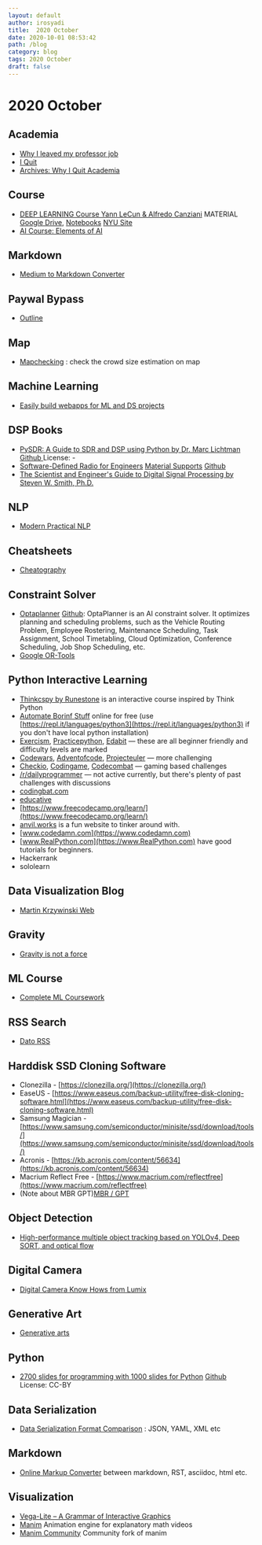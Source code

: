```yaml
---
layout: default
author: irosyadi
title:  2020 October
date: 2020-10-01 08:53:42
path: /blog
category: blog
tags: 2020 October
draft: false
---
```


# 2020 October

## Academia
- [Why I leaved my professor job](https://reyammer.io/blog/2020/10/03/the-good-the-bad-and-the-bye-bye-why-i-left-my-tenured-academic-job/#part-2-the-bad-mdash-what-pushed-me-to-leave-the-job)
- [I Quit](https://medium.com/@jamesheathers/i-quit-be062295f638)
- [Archives: Why I Quit Academia](https://aardvark-lily-k2lz.squarespace.com/transcripts/archives/quit-academia)

## Course
- [DEEP LEARNING Course Yann LeCun & Alfredo Canziani](https://atcold.github.io/pytorch-Deep-Learning/) MATERIAL  [Google Drive](https://bitly.com/DLSP20), [Notebooks](https://github.com/Atcold/pytorch-Deep-Learning) [NYU Site](https://cds.nyu.edu/deep-learning/)
- [AI Course: Elements of AI](https://www.elementsofai.com/)

## Markdown
- [Medium to Markdown Converter](https://medium-to-markdown.com/)

## Paywal Bypass
- [Outline](https://outline.com/)

## Map
- [Mapchecking](https://www.mapchecking.com) : check the crowd size estimation on map

## Machine Learning
- [Easily build webapps for ML and DS projects](https://www.streamlit.io/)

## DSP Books
- [PySDR: A Guide to SDR and DSP using Python by Dr. Marc Lichtman](https://pysdr.org/index.html) [Github ](https://github.com/777arc/textbook) License: -
- [Software-Defined Radio for Engineers](https://www.analog.com/en/education/education-library/software-defined-radio-for-engineers.html#) [Material Supports](https://sdrforengineers.github.io/) [Github](https://github.com/sdrforengineers)
- [The Scientist and Engineer's Guide to Digital Signal Processing by Steven W. Smith, Ph.D.](https://www.dspguide.com/)

## NLP
- [Modern Practical NLP](https://github.com/jmugan/modern_practical_nlp)

## Cheatsheets
- [Cheatography](https://cheatography.com/)

## Constraint Solver
- [Optaplanner](https://www.optaplanner.org/) [Github](https://github.com/kiegroup/optaplanner): OptaPlanner is an AI constraint solver. It optimizes planning and scheduling problems, such as the Vehicle Routing Problem, Employee Rostering, Maintenance Scheduling, Task Assignment, School Timetabling, Cloud Optimization, Conference Scheduling, Job Shop Scheduling, etc.
- [Google OR-Tools](https://developers.google.com/optimization/)

## Python Interactive Learning
- [Thinkcspy by Runestone](https://runestone.academy/runestone/books/published/thinkcspy/index.html) is an interactive course inspired by Think Python
- [Automate Borinf Stuff](https://automatetheboringstuff.com/2e/) online for free (use [https://repl.it/languages/python3](https://repl.it/languages/python3) if you don't have local python installation)
- [Exercism](https://exercism.io/tracks/python/exercises), [Practicepython](https://www.practicepython.org/), [Edabit](https://edabit.com/challenges/python3) — these are all beginner friendly and difficulty levels are marked
- [Codewars](https://www.codewars.com/), [Adventofcode](https://adventofcode.com/), [Projecteuler](https://projecteuler.net/) — more challenging
- [Checkio](https://py.checkio.org/), [Codingame](https://www.codingame.com/start), [Codecombat](https://codecombat.com/) — gaming based challenges
- [/r/dailyprogrammer](https://www.reddit.com/r/dailyprogrammer) — not active currently, but there's plenty of past challenges with discussions
- [codingbat.com](https://codingbat.com)
- [educative](https://www.educative.io/)
- [https://www.freecodecamp.org/learn/](https://www.freecodecamp.org/learn/)
- [anvil.works](https://anvil.works) is a fun website to tinker around with.
- [www.codedamn.com](https://www.codedamn.com)
- [www.RealPython.com](https://www.RealPython.com) have good tutorials for beginners.
- Hackerrank
- sololearn

## Data Visualization Blog
- [Martin Krzywinski Web](https://mkweb.bcgsc.ca/update/)

## Gravity
- [Gravity is not a force](https://www.washingtonpost.com/outlook/everything-you-thought-you-knew-about-gravity-is-wrong/2019/08/01/627f3696-a723-11e9-a3a6-ab670962db05_story.html)

## ML Course
- [Complete ML Coursework](https://github.com/AbhishekSinhaCoder/Complete-ML-Coursework)

## RSS Search
- [Dato RSS](https://www.datorss.com/)

## Harddisk SSD Cloning Software
- Clonezilla - [https://clonezilla.org/](https://clonezilla.org/)
- EaseUS - [https://www.easeus.com/backup-utility/free-disk-cloning-software.html](https://www.easeus.com/backup-utility/free-disk-cloning-software.html)
- Samsung Magician - [https://www.samsung.com/semiconductor/minisite/ssd/download/tools/](https://www.samsung.com/semiconductor/minisite/ssd/download/tools/)
- Acronis - [https://kb.acronis.com/content/56634](https://kb.acronis.com/content/56634)
- Macrium Reflect Free - [https://www.macrium.com/reflectfree](https://www.macrium.com/reflectfree)
- (Note about MBR GPT)[MBR / GPT](https://www.howtogeek.com/193669/whats-the-difference-between-gpt-and-mbr-when-partitioning-a-drive)

## Object Detection
- [High-performance multiple object tracking based on YOLOv4, Deep SORT, and optical flow ](https://github.com/GeekAlexis/FastMOT)

## Digital Camera
- [Digital Camera Know Hows from Lumix](https://av.jpn.support.panasonic.com/support/global/cs/dsc/knowhow/index.html)

## Generative Art
- [Generative arts](https://opinionatedguide.github.io/#/Design/d5-gen)

## Python
- [2700 slides for programming with 1000 slides for Python](https://marko-knoebl.github.io/slides/) [Github](https://github.com/marko-knoebl/slides) License: CC-BY

## Data Serialization
- [Data Serialization Format Comparison](https://wiki.alopex.li/BetterThanJson) : JSON, YAML, XML etc

## Markdown
- [Online Markup Converter](https://markup.rocks/) between markdown, RST, asciidoc, html etc.

## Visualization
- [Vega-Lite – A Grammar of Interactive Graphics ](https://vega.github.io/vega-lite/) 
- [Manim](https://github.com/3b1b/manim) Animation engine for explanatory math videos 
- [Manim Community](https://github.com/ManimCommunity/manim) Community fork of manim